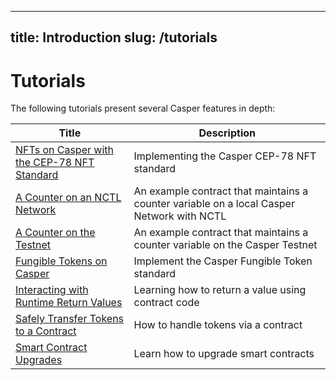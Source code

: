  ---
title: Introduction
slug: /tutorials
---

# Tutorials

The following tutorials present several Casper features in depth:

| Title                                                       | Description                                                      |
| ----------------------------------------------------------- | ---------------------------------------------------------------- |
|[NFTs on Casper with the CEP-78 NFT Standard](https://github.com/casper-ecosystem/cep-78-enhanced-nft/blob/dev/README.md) | Implementing the Casper CEP-78 NFT standard |
|[A Counter on an NCTL Network](counter/index.md) | An example contract that maintains a counter variable on a local Casper Network with NCTL |
|[A Counter on the Testnet](counter-testnet/index.md) | An example contract that maintains a counter variable on the Casper Testnet |
|[Fungible Tokens on Casper](https://github.com/casper-ecosystem/erc20/blob/master/docs/TUTORIAL.md) | Implement the Casper Fungible Token standard |
|[Interacting with Runtime Return Values](return-values-tutorial.md)| Learning how to return a value using contract code |
|[Safely Transfer Tokens to a Contract](transfer-token-to-contract.md) | How to handle tokens via a contract |
|[Smart Contract Upgrades](upgrade-contract.md) | Learn how to upgrade smart contracts |

<!-- TODO Hide these 2 tutorials until we update them.
|[Key-Value Storage](kv-storage-tutorial.md)  | Design a simple contract to store a value |
|[Multi-Signatures and Key Recovery](multi-sig/index.md)      | Learn to sign transactions with multiple keys                    | -->



